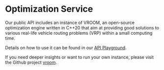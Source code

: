 # Optimization Service

Our public API includes an instance of VROOM, an open-source optimization engine written in C++20 that aim at providing 
good solutions to various real-life vehicle routing problems (VRP) within a small computing time.

Details on how to use it can be found in our [API Playground](https://openrouteservice.org/dev/#/api-docs/optimization).

If you need deeper insights or want to run your own instance, please visit the Github project [vroom](https://github.com/VROOM-Project/vroom).